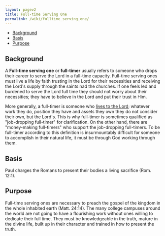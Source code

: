 ```yaml
---
layout: pagev2
title: Full-time Serving One
permalink: /wiki/fulltime_serving_one/
---
```

- [Background](#background)
- [Basis](#basis)
- [Purpose](#purpose)

## Background

A **Full-time serving one** or **full-timer** usually refers to someone who drops their career to serve the Lord in a full-time capacity. Full-time serving ones must live a life by faith trusting in the Lord for their necessities and receiving the Lord's supply through the saints nad the churches. If one feels led and burdened to serve the Lord full time they should not worry about their necessities; they have to believe in the Lord and put their trust in Him.

More generally, a full-timer is someone who [lives to the Lord](../living_to_the_lord); whatever work they do, position they have and assets they own they do not consider their own, but the Lord's. This is why full-timer is sometimes qualified as "job-dropping full-timer" for clarification. On the other hand, there are "money-making full-timers" who support the job-dropping full-timers. To be full-timer according to this definition is insurmountably difficult for someone to accomplish in their natural life, it must be through God working through them.

## Basis

Paul charges the Romans to present their bodies a living sacrifice (Rom. 12:1).

## Purpose

Full-time serving ones are necessary to preach the gospel of the kingdom in the whole inhabited earth (Matt. 24:14). The many college campuses around the world are not going to have a flourishing work without ones willing to dedicate their full time. They must be knowledgeable in the truth, mature in the divine life, built up in their character and trained in how to present the truth. 
